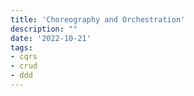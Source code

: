 ```yaml
---
title: 'Choreography and Orchestration'
description: ""
date: '2022-10-21'
tags:
- cqrs
- crud
- ddd
---
```


